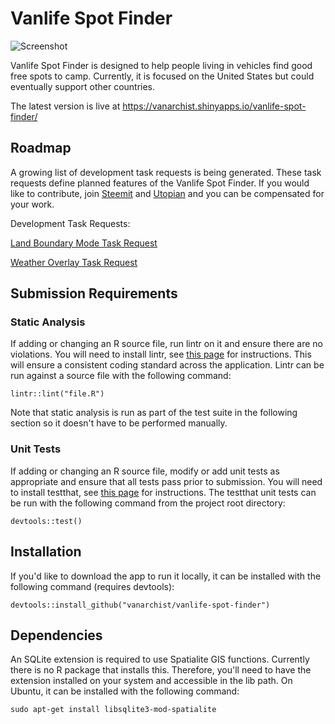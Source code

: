 # Vanlife Spot Finder

![Screenshot](https://i.imgur.com/LOjjbZ8.jpg)

Vanlife Spot Finder is designed to help people living in vehicles find good free spots to camp. Currently, it is focused on the United States but could eventually support other countries.

The latest version is live at https://vanarchist.shinyapps.io/vanlife-spot-finder/

## Roadmap

A growing list of development task requests is being generated. These task requests define planned features of the Vanlife Spot Finder. If you would like to contribute, join [Steemit](https://www.steemit.com) and [Utopian](https://utopian.io) and you can be compensated for your work.

Development Task Requests:

[Land Boundary Mode Task Request](https://steemit.com/utopian-io/@vanarchist/vanlife-spot-finder-land-boundary-mode-task-request)

[Weather Overlay Task Request](https://steemit.com/utopian-io/@vanarchist/vanlife-spot-finder-weather-overlay-task-request)

## Submission Requirements

### Static Analysis
If adding or changing an R source file, run lintr on it and ensure there are no violations. You will need to install lintr, see [this page](https://github.com/jimhester/lintr) for instructions. This will ensure a consistent coding standard across the application. Lintr can be run against a source file with the following command:

```
lintr::lint("file.R")
```
Note that static analysis is run as part of the test suite in the following section so it doesn't have to be performed manually.

### Unit Tests
If adding or changing an R source file, modify or add unit tests as appropriate and ensure that all tests pass prior to submission. You will need to install testthat, see [this page](https://github.com/r-lib/testthat) for instructions. The testthat unit tests can be run with the following command from the project root directory:

```
devtools::test()
```

## Installation
If you'd like to download the app to run it locally, it can be installed with the following command (requires devtools):

```
devtools::install_github("vanarchist/vanlife-spot-finder")
```

## Dependencies
An SQLite extension is required to use Spatialite GIS functions. Currently there is no R package that installs this. Therefore, you'll need to have the extension installed on your system and accessible in the lib path. On Ubuntu, it can be installed with the following command:
```
sudo apt-get install libsqlite3-mod-spatialite
```
